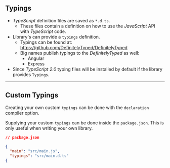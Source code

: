 ## Typings

- *TypeScript* definition files are saved as `*.d.ts`.
    - These files contain a definition on how to use the *JavaScript* API with *TypeScript* code.
- Library's can provide a `typings` definition.
    - Typings can be found at: https://github.com/DefinitelyTyped/DefinitelyTyped
    - Big names publish typings to the *DefinitelyTyped* as well:
        - Angular
        - Express
- Since *TypeScript 2.0* typing files will be installed by default if the library provides `Typings`. 

---

## Custom Typings

Creating your own custom `typings` can be done with the `declaration` compiler option.

Supplying your custom `typings` can be done inside the `package.json`.
This is only useful when writing your own library.

```json
// package.json

{
  "main": "src/main.js",
  "typings": "src/main.d.ts"
{
```